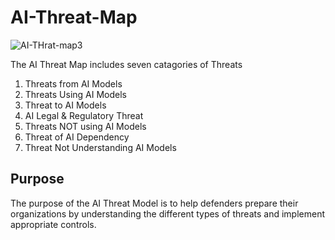 # AI-Threat-Map
![AI-THrat-map3](https://github.com/user-attachments/assets/2810232c-f41b-4ce0-b49a-1ed0219fb3a2)


The AI Threat Map includes seven catagories of Threats
1. Threats from AI Models
2. Threats Using AI Models
3. Threat to AI Models 
4. AI Legal & Regulatory Threat
5. Threats NOT using AI Models
6. Threat of AI Dependency
7. Threat Not Understanding AI Models 
## Purpose 
The purpose of the AI Threat Model is to help defenders prepare their organizations by understanding the different types of threats and implement appropriate controls.
